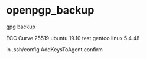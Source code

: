 # openpgp_backup

gpg backup

ECC Curve 25519
ubuntu 19.10 test
gentoo linux 5.4.48


in .ssh/config
AddKeysToAgent confirm

